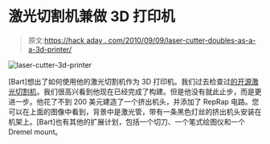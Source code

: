 # 激光切割机兼做 3D 打印机

> 原文:[https://hack aday . com/2010/09/09/laser-cutter-doubles-as-a-a-3d-printer/](https://hackaday.com/2010/09/09/laser-cutter-doubles-as-a-3d-printer/)

![](../Images/efd055c516aef5709ffaaba2d32c7d5a.png "laser-cutter-3d-printer")

[Bart]想出了如何使用他的激光切割机作为 3D 打印机。我们过去检查过[的开源激光切割机](http://hackaday.com/2010/01/27/building-a-bigger-better-laser-engraver/)，我们很高兴看到他现在已经完成了构建。但是他没有就此止步，而是更进一步。他花了不到 200 美元建造了一个挤出机头，并添加了 RepRap 电路。您可以在上面的图像中看到，背景中是激光管，带有一条黑色灯丝的挤出机头安装在机架上。[Bart]也有其他的扩展计划，包括一个切刀、一个笔式绘图仪和一个 Dremel mount。